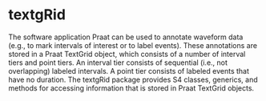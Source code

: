 textgRid
========


The software application Praat can be used to annotate waveform data
(e.g., to mark intervals of interest or to label events).
These annotations are stored in a Praat TextGrid object, which consists of
a number of interval tiers and point tiers. An interval tier consists of
sequential (i.e., not overlapping) labeled intervals. A point tier consists
of labeled events that have no duration. The textgRid package provides 
S4 classes, generics, and methods for accessing information that is stored
in Praat TextGrid objects.
